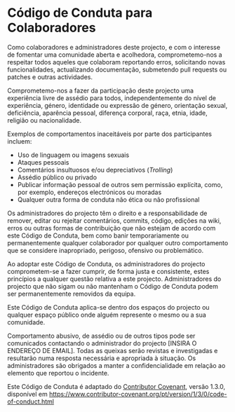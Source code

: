 # Código de Conduta para Colaboradores

Como colaboradores e administradores deste projecto, e com o
interesse de fomentar uma comunidade aberta e acolhedora,
comprometemo-nos a respeitar todos aqueles que colaboram reportando
erros, solicitando novas funcionalidades, actualizando documentação,
submetendo pull requests ou patches e outras actividades.

Comprometemo-nos a fazer da participação deste projecto uma
experiência livre de assédio para todos, independentemente do nível
de experiência, género, identidade ou expressão de género,
orientação sexual, deficiência, aparência pessoal, diferença
corporal, raça, etnia, idade, religião ou nacionalidade.

Exemplos de comportamentos inaceitáveis por parte dos participantes incluem:

* Uso de linguagem ou imagens sexuais
* Ataques pessoais
* Comentários insultuosos e/ou depreciativos (*Trolling*)
* Assédio público ou privado
* Publicar informação pessoal de outros sem permissão explícita, como, por exemplo, endereços electrónicos ou moradas
* Qualquer outra forma de conduta não ética ou não profissional

Os administradores do projecto têm o direito e a responsabilidade de
remover, editar ou rejeitar comentários, commits, código, edições
na wiki, erros ou outras formas de contribuição que não estejam de
acordo com este Código de Conduta, bem como banir temporariamente ou
permanentemente qualquer colaborador por qualquer outro comportamento
que se considere inapropriado, perigoso, ofensivo ou problemático.

Ao adoptar este Código de Conduta, os administradores do projecto
comprometem-se a fazer cumprir, de forma justa e consistente, estes
princípios a qualquer questão relativa a este projecto.
Administradores do projecto que não sigam ou não mantenham o Código
de Conduta podem ser permanentemente removidos da equipa.

Este Código de Conduta aplica-se dentro dos espaços do projecto ou
qualquer espaço público onde alguém represente o mesmo ou a sua
comunidade.

Comportamento abusivo, de assédio ou de outros tipos pode ser
comunicados contactando o administrador do projecto [INSIRA O ENDEREÇO
DE EMAIL]. Todas as queixas serão revistas e investigadas e
resultarão numa resposta necessária e apropriada à situação.
Os administradores são obrigados a manter a confidencialidade em relação
ao elemento que reportou o incidente.

Este Código de Conduta é adaptado do [Contributor Covenant](https://www.contributor-covenant.org),
versão 1.3.0, disponível em https://www.contributor-covenant.org/pt/version/1/3/0/code-of-conduct.html

